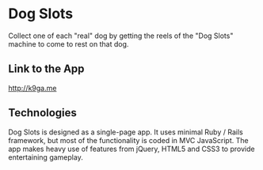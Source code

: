 # Dog Slots
Collect one of each "real" dog by getting the reels of the "Dog Slots" machine to come to rest on that dog.

## Link to the App
http://k9ga.me

## Technologies
Dog Slots is designed as a single-page app. It uses minimal Ruby / Rails framework, but most of the functionality is coded in MVC JavaScript. The app makes heavy use of features from jQuery, HTML5 and CSS3 to provide entertaining gameplay.
